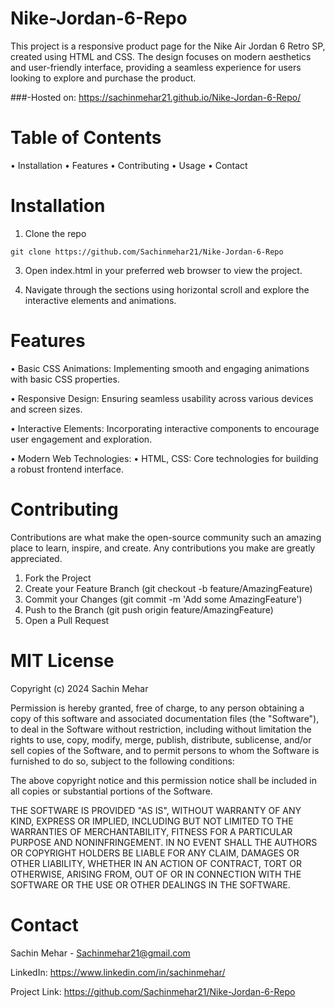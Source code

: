 # Nike-Jordan-6-Repo

This project is a responsive product page for the Nike Air Jordan 6 Retro SP, created using HTML and CSS. The design focuses on modern aesthetics and user-friendly interface, providing a seamless experience for users looking to explore and purchase the product.

###-Hosted on: https://sachinmehar21.github.io/Nike-Jordan-6-Repo/

# Table of Contents
 • Installation
 • Features
 • Contributing
 • Usage
 • Contact

 # Installation

1. Clone the repo
```
git clone https://github.com/Sachinmehar21/Nike-Jordan-6-Repo
```
3. Open index.html in your preferred web browser to view the project.

4. Navigate through the sections using horizontal scroll and explore the interactive elements and animations.

# Features
 • Basic CSS Animations: Implementing smooth and engaging animations with basic CSS properties.
 
 • Responsive Design: Ensuring seamless usability across various devices and screen sizes.
 
 • Interactive Elements: Incorporating interactive components to encourage user engagement and exploration.
 
 • Modern Web Technologies:
   • HTML, CSS: Core technologies for building a robust frontend interface.

# Contributing

Contributions are what make the open-source community such an amazing place to learn, inspire, and create. Any contributions you make are greatly appreciated.

1. Fork the Project
2. Create your Feature Branch (git checkout -b feature/AmazingFeature)
3. Commit your Changes (git commit -m 'Add some AmazingFeature')
4. Push to the Branch (git push origin feature/AmazingFeature)
5. Open a Pull Request

# MIT License

Copyright (c) 2024 Sachin Mehar

Permission is hereby granted, free of charge, to any person obtaining a copy
of this software and associated documentation files (the "Software"), to deal
in the Software without restriction, including without limitation the rights
to use, copy, modify, merge, publish, distribute, sublicense, and/or sell
copies of the Software, and to permit persons to whom the Software is
furnished to do so, subject to the following conditions:

The above copyright notice and this permission notice shall be included in all
copies or substantial portions of the Software.

THE SOFTWARE IS PROVIDED "AS IS", WITHOUT WARRANTY OF ANY KIND, EXPRESS OR
IMPLIED, INCLUDING BUT NOT LIMITED TO THE WARRANTIES OF MERCHANTABILITY,
FITNESS FOR A PARTICULAR PURPOSE AND NONINFRINGEMENT. IN NO EVENT SHALL THE
AUTHORS OR COPYRIGHT HOLDERS BE LIABLE FOR ANY CLAIM, DAMAGES OR OTHER
LIABILITY, WHETHER IN AN ACTION OF CONTRACT, TORT OR OTHERWISE, ARISING FROM,
OUT OF OR IN CONNECTION WITH THE SOFTWARE OR THE USE OR OTHER DEALINGS IN THE
SOFTWARE.

# Contact

Sachin Mehar - Sachinmehar21@gmail.com

LinkedIn: https://www.linkedin.com/in/sachinmehar/

Project Link: https://github.com/Sachinmehar21/Nike-Jordan-6-Repo
